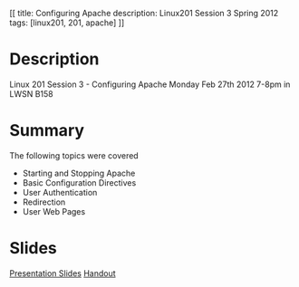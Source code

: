 [[
title: Configuring Apache
description: Linux201 Session 3 Spring 2012
tags: [linux201, 201, apache]
]]

# Description
Linux 201 Session 3 - Configuring Apache Monday Feb 27th 2012 7-8pm in LWSN B158

# Summary
The following topics were covered

- Starting and Stopping Apache
- Basic Configuration Directives
- User Authentication
- Redirection
- User Web Pages

# Slides
[Presentation Slides](Linux_201_session3_Spring_2012.odp)
[Handout](Linux_201_session3_Spring_2012_Handout.txt)
